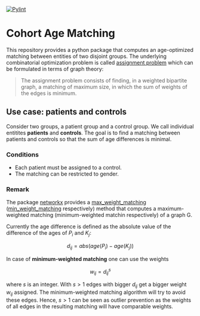 [![Pylint](https://github.com/chrjuergens/cohortagematcher/actions/workflows/pylint.yml/badge.svg)](https://github.com/chrjuergens/cohortagematcher/actions/workflows/pylint.yml)

# Cohort Age Matching

This repository provides a python package that computes an age-optimized matching between entities of two disjoint groups.
The underlying combinatorial optimization problem is called [assignment problem](https://en.wikipedia.org/wiki/Assignment_problem) which can be formulated in terms of graph theory:
> The assignment problem consists of finding, in a weighted bipartite graph, a matching of maximum size, in which the sum of weights of the edges is minimum.

## Use case: patients and controls

Consider two groups, a patient group and a control group.
We call individual entitites **patients** and **controls**. 
The goal is to find a matching between patients and controls so that the sum of age differences is minimal.

### Conditions

- Each patient must be assigned to a control.
- The matching can be restricted to gender.

### Remark

The package [networkx](https://networkx.org/) provides a [max_weight_matching](https://networkx.org/documentation/stable/reference/algorithms/generated/networkx.algorithms.matching.max_weight_matching.html#max-weight-matching) ([min_weight_matching](https://networkx.org/documentation/stable/reference/algorithms/generated/networkx.algorithms.matching.min_weight_matching.html#min-weight-matching) respectively) method that computes a maximum-weighted matching (minimum-weighted matchin respectively) of a graph G.

Currently the age difference is defined as the absolute value of the difference of the ages of $P_i$ and $K_j$:

$$
d_{ij} = abs(age(P_i)-age(K_j))
$$


In case of **minimum-weighted matching** one can use the weights

$$
w_{ij} = d_{ij}^s
$$

where $s$ is an integer.
With $s>1$ edges with bigger $d_{ij}$ get a bigger weight $w_{ij}$ assigned.
The minimum-weighted matching algorithm will try to avoid these edges.
Hence, $s>1$ can be seen as outlier prevention as the weights of all edges in the resulting matching will have comparable weights.

